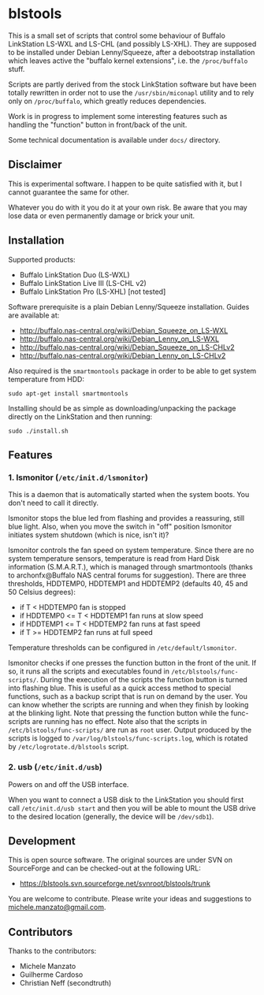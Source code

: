 blstools
========

This is a small set of scripts that control some behaviour of Buffalo LinkStation
LS-WXL and LS-CHL (and possibly LS-XHL). They are supposed to be installed under
Debian Lenny/Squeeze, after a debootstrap installation which leaves active the
"buffalo kernel extensions", i.e. the `/proc/buffalo` stuff.

Scripts are partly derived from the stock LinkStation software but have been 
totally rewritten in order not to use the `/usr/sbin/miconapl` utility and to
rely only on `/proc/buffalo`, which greatly reduces dependencies.

Work is in progress to implement some interesting features such as handling the
"function" button in front/back of the unit.

Some technical documentation is available under `docs/` directory.


Disclaimer
----------

This is experimental software. I happen to be quite satisfied with it, but I cannot 
guarantee the same for other.

Whatever you do with it you do it at your own risk. Be aware that you may lose data
or even permanently damage or brick your unit.


Installation
------------

Supported products:

 - Buffalo LinkStation Duo (LS-WXL)
 - Buffalo LinkStation Live III (LS-CHL v2)
 - Buffalo LinkStation Pro (LS-XHL) [not tested]

Software prerequisite is a plain Debian Lenny/Squeeze installation. Guides are available at:

 - http://buffalo.nas-central.org/wiki/Debian_Squeeze_on_LS-WXL
 - http://buffalo.nas-central.org/wiki/Debian_Lenny_on_LS-WXL
 - http://buffalo.nas-central.org/wiki/Debian_Squeeze_on_LS-CHLv2
 - http://buffalo.nas-central.org/wiki/Debian_Lenny_on_LS-CHLv2

Also required is the `smartmontools` package in order to be able to get system temperature
from HDD:

	sudo apt-get install smartmontools

Installing should be as simple as downloading/unpacking the package directly on the
LinkStation and then running:

	sudo ./install.sh


Features
--------

### 1. lsmonitor (`/etc/init.d/lsmonitor`)

This is a daemon that is automatically started when the system boots. You don't need
to call it directly.

lsmonitor stops the blue led from flashing and provides a reassuring, still blue 
light. Also, when you move the switch in "off" position lsmonitor initiates system 
shutdown (which is nice, isn't it)?

lsmonitor controls the fan speed on system temperature. Since there are
no system temperature sensors, temperature is read from Hard Disk 
information (S.M.A.R.T.), which is managed through smartmontools (thanks 
to archonfx@Buffalo NAS central forums for suggestion). There are three 
thresholds, HDDTEMP0, HDDTEMP1 and HDDTEMP2 (defaults 40, 45 and 50 
Celsius degrees):

 - if T < HDDTEMP0 fan is stopped
 - if HDDTEMP0 <= T < HDDTEMP1 fan runs at slow speed
 - if HDDTEMP1 <= T < HDDTEMP2 fan runs at fast speed
 - if T >= HDDTEMP2 fan runs at full speed

Temperature thresholds can be configured in `/etc/default/lsmonitor`. 

lsmonitor checks if one presses the function button in the front of the unit. 
If so, it runs all the scripts and executables found in `/etc/blstools/func-scripts/`. 
During the execution of the scripts the function button is turned into flashing blue.
This is useful as a quick access method to special functions, such as a backup 
script that is run on demand by the user. You can know whether the scripts are 
running and when they finish by looking at the blinking light. Note that pressing
the function button while the func-scripts are running has no effect.
Note also that the scripts in `/etc/blstools/func-scripts/` are run as `root` user.
Output produced by the scripts is logged to `/var/log/blstools/func-scripts.log`, which
is rotated by `/etc/logrotate.d/blstools` script.

### 2. usb (`/etc/init.d/usb`)

Powers on and off the USB interface.

When you want to connect a USB disk to the LinkStation you should first call
`/etc/init.d/usb start` and then you will be able to mount the USB drive to the
desired location (generally, the device will be `/dev/sdb1`).


Development
-----------

This is open source software. The original sources are under SVN on SourceForge and
can be checked-out at the following URL:

 - https://blstools.svn.sourceforge.net/svnroot/blstools/trunk

You are welcome to contribute. Please write your ideas and suggestions to 
michele.manzato@gmail.com.


Contributors
------------

Thanks to the contributors:

 - Michele Manzato
 - Guilherme Cardoso
 - Christian Neff (secondtruth)
